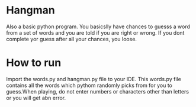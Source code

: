 # Hangman
Also a basic python program. You basicslly have chances to guesss a word from a set of words and  you are told if you are right or wrong. If you dont complete yor guess after all your chances, you loose.

# How to run
Import the words.py and hangman.py file to your IDE. This words.py file contains all the words which pythom randomly picks from for you to guess.When playing, do not enter numbers or characters other than letters or you will get abn error.

```python3 hangman.py
```
